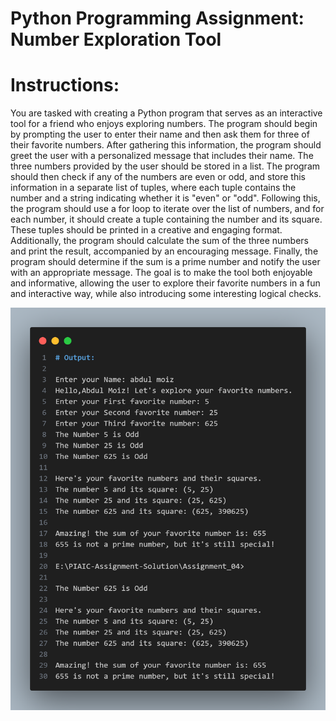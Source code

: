 # Python Programming Assignment: Number Exploration Tool

# Instructions:

You are tasked with creating a Python program that serves as an interactive tool for a friend who enjoys exploring numbers. The program should begin by prompting the user to enter their name and then ask them for three of their favorite numbers. After gathering this information, the program should greet the user with a personalized message that includes their name. The three numbers provided by the user should be stored in a list. The program should then check if any of the numbers are even or odd, and store this information in a separate list of tuples, where each tuple contains the number and a string indicating whether it is "even" or "odd". Following this, the program should use a for loop to iterate over the list of numbers, and for each number, it should create a tuple containing the number and its square. These tuples should be printed in a creative and engaging format. Additionally, the program should calculate the sum of the three numbers and print the result, accompanied by an encouraging message. Finally, the program should determine if the sum is a prime number and notify the user with an appropriate message. The goal is to make the tool both enjoyable and informative, allowing the user to explore their favorite numbers in a fun and interactive way, while also introducing some interesting logical checks.

![output](1155.png)